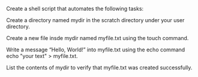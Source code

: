 Create a shell script that automates the following tasks:

Create a directory named mydir in the scratch directory under your user directory.

Create a new file insde mydir named myfile.txt using the touch command.

Write a message “Hello, World!” into myfile.txt using the echo command echo "your text" > myfile.txt.

List the contents of mydir to verify that myfile.txt was created successfully.